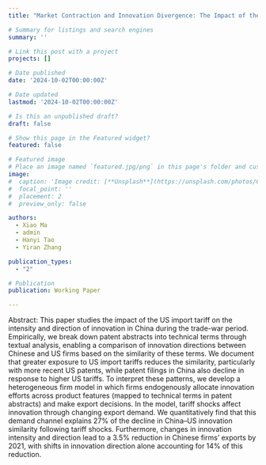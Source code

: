```yaml
---
title: "Market Contraction and Innovation Divergence: The Impact of the US–China Trade War on Chinese Innovation"

# Summary for listings and search engines
summary: ''

# Link this post with a project
projects: []

# Date published
date: '2024-10-02T00:00:00Z'

# Date updated
lastmod: '2024-10-02T00:00:00Z'

# Is this an unpublished draft?
draft: false

# Show this page in the Featured widget?
featured: false

# Featured image
# Place an image named `featured.jpg/png` in this page's folder and customize its options here.
image:
#  caption: 'Image credit: [**Unsplash**](https://unsplash.com/photos/CpkOjOcXdUY)'
#  focal_point: ''
#  placement: 2
#  preview_only: false

authors:
  - Xiao Ma
  - admin
  - Hanyi Tao
  - Yiran Zhang

publication_types:
  - "2"

# Publication
publication: Working Paper

---
```



Abstract: This paper studies the impact of the US import tariff on the intensity and direction of innovation in China during the trade-war period. Empirically, we break down patent abstracts into technical terms through textual analysis, enabling a comparison of innovation directions between Chinese and US firms based on the similarity of these terms. We document that greater exposure to US import tariffs reduces the similarity, particularly with more recent US patents, while patent filings in China also decline in response to higher US tariffs. To interpret these patterns, we develop a heterogeneous firm model in which firms endogenously allocate innovation efforts across product features (mapped to technical terms in patent abstracts) and make export decisions. In the model, tariff shocks affect innovation through changing export demand. We quantitatively find that this demand channel explains 27% of the decline in China–US innovation similarity following tariff shocks. Furthermore, changes in innovation intensity and direction lead to a 3.5% reduction in Chinese firms’ exports by 2021, with shifts in innovation direction alone accounting for 14% of this reduction.



